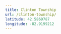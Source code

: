 ```yaml
---
title: Clinton Township
url: /clinton-township/
latitude: 42.5869787
longitude: -82.9199212
---
```

